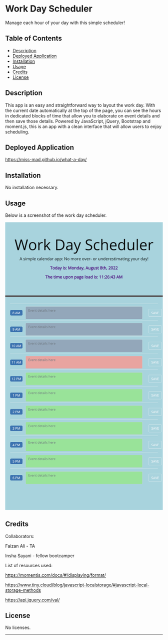 # Work Day Scheduler
Manage each hour of your day with this simple scheduler!

## Table of Contents

- [Description](#description)
- [Deployed Application](#deployed-application)
- [Installation](#installation)
- [Usage](#usage)
- [Credits](#credits)
- [License](#license)

## Description

This app is an easy and straightforward way to layout the work day. With the current date automatically at the top of the page, you can see the hours in dedicated blocks of time that allow you to elaborate on event details and then save those details. Powered by JavaScript, jQuery, Bootstrap and moment.js, this is an app with a clean interface that will allow users to enjoy scheduling.

## Deployed Application

https://miss-mad.github.io/what-a-day/

## Installation

No installation necessary.

## Usage

Below is a screenshot of the work day scheduler.

![Work Day Scheduler screenshot 1](./assets/images/work-day-scheduler_screenshot.png)

## Credits

Collaborators:

Faizan Ali - TA

Insha Sayani - fellow bootcamper


List of resources used:

https://momentjs.com/docs/#/displaying/format/

https://www.tiny.cloud/blog/javascript-localstorage/#javascript-local-storage-methods

https://api.jquery.com/val/

## License

No licenses.

---